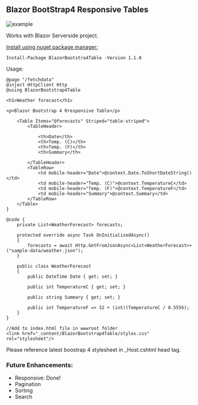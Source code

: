 ## Blazor BootStrap4 Responsive Tables

![example](https://drive.google.com/uc?export=view&id=1TOq53cXz_mC1DIjmOs-rmKw3iVBoldii)

Works with Blazor Serverside project.

[Install using nuget package manager:](https://www.nuget.org/packages/BlazorBootstrap4Table/)
```
Install-Package BlazorBootstra4Table -Version 1.1.0
```
Usage:
```
@page "/fetchdata"
@inject HttpClient Http
@using BlazorBootstrap4Table

<h1>Weather forecast</h1>

<p>Blazor Bootstrap 4 Rresponsive Table</p>

    <Table Items="@forecasts" Striped="table-striped">
        <TableHeader>

            <th>Date</th>
            <th>Temp. (C)</th>
            <th>Temp. (F)</th>
            <th>Summary</th>

        </TableHeader>
        <TableRow>
            <td mobile-header="Date">@context.Date.ToShortDateString()</td>
            <td mobile-header="Temp. (C)">@context.TemperatureC</td>
            <td mobile-header="Temp. (F)">@context.TemperatureF</td>
            <td mobile-header="Summary">@context.Summary</td>
        </TableRow>
    </Table>
}

@code {
    private List<WeatherForecast> forecasts;

    protected override async Task OnInitializedAsync()
    {
        forecasts = await Http.GetFromJsonAsync<List<WeatherForecast>>("sample-data/weather.json");
    }

    public class WeatherForecast
    {
        public DateTime Date { get; set; }

        public int TemperatureC { get; set; }

        public string Summary { get; set; }

        public int TemperatureF => 32 + (int)(TemperatureC / 0.5556);
    }
}
```
```
//Add to index.html file in wwwroot folder
<link href="_content/BlazorBootstrap4Table/styles.css" rel="stylesheet"/>
```
Please reference latest boostrap 4 stylesheet in _Host.cshtml head tag.

### Future Enhancements:
- Responsive: Done!
- Pagination
- Sorting
- Search

